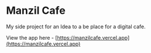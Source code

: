 # Manzil Cafe

My side project for an Idea to a be place for a digital cafe.

View the app here - [https://manzilcafe.vercel.app](https://manzilcafe.vercel.app)
